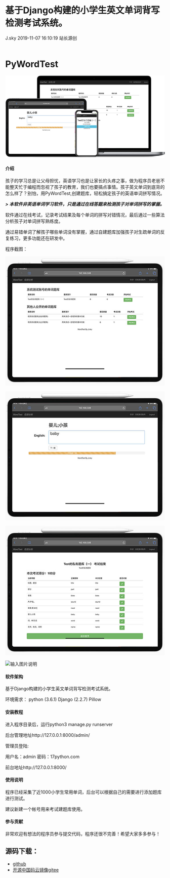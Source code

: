 <div class="blog-article">
<h1 class="title">基于Django构建的小学生英文单词背写检测考试系统。</h1>
<span class="author">J.sky</span>
<span class="time">2019-11-07 16:10:19</span>
<span class="tag">站长源创</span>
</div>
</br>

# PyWordTest

![输入图片说明](/assets/images/media/upload/2019/11/3tai.jpg)

#### 介绍

孩子的学习总是让父母担忧，英语学习也是让家长的头疼之事，做为程序员老爸不能整天忙于编程而忽视了孩子的教育，我们也要搞点事情。孩子英文单词到底背的怎么样了？别怕，用PyWordTest,创建题库，轻松搞定孩子的英语单词拼写情况。

 **_> 本软件非英语单词学习软件，只是通过在线答题来检测孩子对单词拼写的掌握。_** 

软件通过在线考试，记录考试结果及每个单词的拼写对错情况，最后通过一些算法分析孩子对单词拼写熟练度。

通过易错单词了解孩子哪些单词没有掌握，通过自建题库加强孩子对生疏单词的反复练习，更多功能还在研发中。

程序截图：

![输入图片说明](/assets/images/media/upload/2019/11/1.jpg)

![输入图片说明](/assets/images/media/upload/2019/11/2.jpg)

![输入图片说明](/assets/images/media/upload/2019/11/3.jpg)

![输入图片说明](/assets/images/media/upload/2019/11/4jpg)


#### 软件架构
基于Django构建的小学生英文单词背写检测考试系统。

环境需求：
python (3.6.1) 
Django (2.2.7) 
Pillow 


#### 安装教程

进入程序目录后，运行python3 manage.py runserver

后台管理地址http://127.0.0.1:8000/admin/

管理员登陆:

用户名：admin 密码：17python.com

前台地址http://127.0.0.1:8000/

#### 使用说明

程序已经采集了近1000小学生常用单词，后台可以根据自己的需要进行添加题库进行测试。

建议新建一个帐号用来考试建题库使用。

#### 参与贡献

非常欢迎有想法的程序员参与提交代码，程序还很不完善！希望大家多多参与！


## 源码下载：

+ [github](https://github.com/bosichong/WordTest)
+ [开源中国码云镜像gitee](https://gitee.com/J_Sky/WordTest)